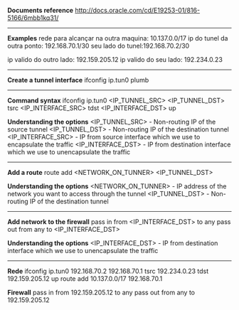 **Documents reference**
http://docs.oracle.com/cd/E19253-01/816-5166/6mbb1kq31/

---

**Examples**
rede para alcançar na outra maquina: 10.137.0.0/17 
ip do tunel da outra ponto: 192.168.70.1/30 
seu lado do tunel:192.168.70.2/30 

ip valido do outro lado: 192.159.205.12 
ip valido do seu lado: 192.234.0.23 

---

**Create a tunnel interface**
ifconfig ip.tun0 plumb 

---

**Command syntax**
ifconfig ip.tun0 <IP_TUNNEL_SRC> <IP_TUNNEL_DST> tsrc <IP_INTERFACE_SRC> tdst <IP_INTERFACE_DST> up 

**Understanding the options**
<IP_TUNNEL_SRC> - Non-routing IP of the source tunnel 
<IP_TUNNEL_DST> - Non-routing IP of the destination tunnel 
<IP_INTERFACE_SRC> - IP from source interface which we use to encapsulate the traffic 
<IP_INTERFACE_DST> - IP from destination interface which we use to unencapsulate the traffic

---
 
**Add a route**
route add <NETWORK_ON_TUNNER> <IP_TUNNEL_DST> 

**Understanding the options**
<NETWORK_ON_TUNNER> - IP address of the network you want to access through the tunnel 
<IP_TUNNEL_DST> - Non-routing IP of the destination tunnel 

---

**Add network to the firewall**
pass in from <IP_INTERFACE_DST> to any 
pass out from any to <IP_INTERFACE_DST> 

**Understanding the options**
<IP_INTERFACE_DST> - IP from destination interface which we use to unencapsulate the traffic 

---

**Rede**
ifconfig ip.tun0 192.168.70.2 192.168.70.1 tsrc 192.234.0.23 tdst 192.159.205.12 up 
route add 10.137.0.0/17 192.168.70.1 

**Firewall**
pass in from 192.159.205.12 to any 
pass out from any to 192.159.205.12 

